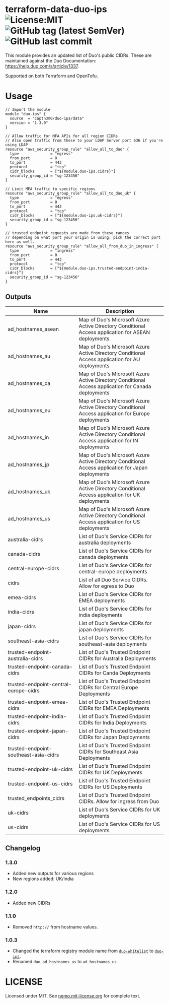 # terraform-data-duo-ips ![License:MIT](https://img.shields.io/badge/license-MIT-blue.svg) ![GitHub tag (latest SemVer)](https://img.shields.io/github/v/tag/captn3m0/terraform-data-duo-ips?sort=semver) ![GitHub last commit](https://img.shields.io/github/last-commit/captn3m0/terraform-data-duo-ips)

This module provides an updated list of Duo's public CIDRs. These are maintained against the Duo Documentation: https://help.duo.com/s/article/1337.

Supported on both Terraform and OpenTofu.

# Usage

```hcl
// Import the module
module "duo-ips" {
  source  = "captn3m0/duo-ips/data"
  version = "1.3.0"
}

// Allow traffic for MFA APIs for all region CIDRs
// Also open traffic from these to your LDAP Server port 636 if you're using LDAP
resource "aws_security_group_rule" "allow_all_to_duo" {
  type              = "egress"
  from_port         = 0
  to_port           = 443
  protocol          = "tcp"
  cidr_blocks       = ["${module.duo-ips.cidrs}"]
  security_group_id = "sg-123456"
}

// Limit MFA traffic to specific regions
resource "aws_security_group_rule" "allow_all_to_duo_uk" {
  type              = "egress"
  from_port         = 0
  to_port           = 443
  protocol          = "tcp"
  cidr_blocks       = ["${module.duo-ips.uk-cidrs}"]
  security_group_id = "sg-123456"
}

// trusted endpoint requests are made from these ranges
// depending on what port your origin is using, pick the correct port here as well.
resource "aws_security_group_rule" "allow_all_from_duo_in_ingress" {
  type              = "ingress"
  from_port         = 0
  to_port           = 443
  protocol          = "tcp"
  cidr_blocks       = ["${module.duo-ips.trusted-endpoint-india-cidrs}"]
  security_group_id = "sg-123456"
}
```

## Outputs

| Name | Description |
|------|-------------|
| ad\_hostnames\_asean | Map of Duo's Microsoft Azure Active Directory Conditional Access application for ASEAN deployments |
| ad\_hostnames\_au | Map of Duo's Microsoft Azure Active Directory Conditional Access application for AU deployments |
| ad\_hostnames\_ca | Map of Duo's Microsoft Azure Active Directory Conditional Access application for Canada deployments |
| ad\_hostnames\_eu | Map of Duo's Microsoft Azure Active Directory Conditional Access application for Europe deployments |
| ad\_hostnames\_in | Map of Duo's Microsoft Azure Active Directory Conditional Access application for IN deployments |
| ad\_hostnames\_jp | Map of Duo's Microsoft Azure Active Directory Conditional Access application for Japan deployments |
| ad\_hostnames\_uk | Map of Duo's Microsoft Azure Active Directory Conditional Access application for UK deployments |
| ad\_hostnames\_us | Map of Duo's Microsoft Azure Active Directory Conditional Access application for US deployments |
| australia-cidrs | List of Duo's Service CIDRs for australia deployments |
| canada-cidrs | List of Duo's Service CIDRs for canada deployments |
| central-europe-cidrs | List of Duo's Service CIDRs for central-europe deployments |
| cidrs | List of all Duo Service CIDRs. Allow for egress to Duo |
| emea-cidrs | List of Duo's Service CIDRs for EMEA deployments |
| india-cidrs | List of Duo's Service CIDRs for india deployments |
| japan-cidrs | List of Duo's Service CIDRs for japan deployments |
| southeast-asia-cidrs | List of Duo's Service CIDRs for southeast-asia deployments |
| trusted-endpoint-australia-cidrs | List of Duo's Trusted Endpoint CIDRs for Australia Deployments |
| trusted-endpoint-canada-cidrs | List of Duo's Trusted Endpoint CIDRs for Canda Deployments |
| trusted-endpoint-central-europe-cidrs | List of Duo's Trusted Endpoint CIDRs for Central Europe Deployments |
| trusted-endpoint-emea-cidrs | List of Duo's Trusted Endpoint CIDRs for EMEA Deployments |
| trusted-endpoint-india-cidrs | List of Duo's Trusted Endpoint CIDRs for India Deployments |
| trusted-endpoint-japan-cidrs | List of Duo's Trusted Endpoint CIDRs for Japan Deployments |
| trusted-endpoint-southeast-asia-cidrs | List of Duo's Trusted Endpoint CIDRs for Southeast Asia Deployments |
| trusted-endpoint-uk-cidrs | List of Duo's Trusted Endpoint CIDRs for UK Deployments |
| trusted-endpoint-us-cidrs | List of Duo's Trusted Endpoint CIDRs for US Deployments |
| trusted\_endpoints\_cidrs | List of Duo's Trusted Endpoint CIDRs. Allow for ingress from Duo |
| uk-cidrs | List of Duo's Service CIDRs for UK deployments |
| us-cidrs | List of Duo's Service CIDRs for US deployments |

## Changelog

### 1.3.0
- Added new outputs for various regions
- New regions added: UK/India

### 1.2.0
- Added new CIDRs

### 1.1.0

- Removed `http://` from hostname values.

### 1.0.3

- Changed the terraform registry module name from [`duo-whitelist`](https://registry.terraform.io/modules/captn3m0/duo-whitelist) to [`duo-ips`](https://registry.terraform.io/modules/captn3m0/duo-ips).
- Renamed `duo_ad_hostnames_us` to `ad_hostnames_us`

# LICENSE

Licensed under MIT. See [nemo.mit-license.org](https://nemo.mit-license.org/) for complete text.
